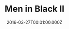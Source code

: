 ---
title: "Men in Black II"
year: 2002
date: 2016-03-27T00:01:00.000Z
permalink: /almanac/movies/2016-03-27-men-in-black-ii/index.html
rating: 3
---